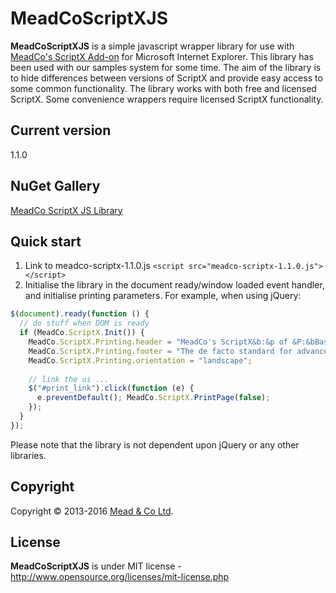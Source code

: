 # MeadCoScriptXJS

**MeadCoScriptXJS** is a simple javascript wrapper library for use with [MeadCo's ScriptX Add-on](http://scriptx.meadroid.com) for Microsoft Internet Explorer. This library has been used with our samples system for some time. 
The aim of the library is to hide differences between versions of ScriptX and provide easy access to some common functionality.
The library works with both free and licensed ScriptX. Some convenience wrappers require licensed ScriptX functionality.

## Current version
1.1.0

## NuGet Gallery
[MeadCo ScriptX JS Library](http://nuget.org/packages/MeadScriptXJS/)

## Quick start

1. Link to meadco-scriptx-1.1.0.js `<script src="meadco-scriptx-1.1.0.js"></script>`
2. Initialise the library in the document ready/window loaded event handler, and initialise printing parameters. For example, when using jQuery:

```javascript
$(document).ready(function () {
  // do stuff when DOM is ready
  if (MeadCo.ScriptX.Init()) {
    MeadCo.ScriptX.Printing.header = "MeadCo's ScriptX&b:&p of &P:&bBasic Printing Sample";
    MeadCo.ScriptX.Printing.footer = "The de facto standard for advanced web-based printing";
    MeadCo.ScriptX.Printing.orientation = "landscape";
            
    // link the ui ...
    $("#print_link").click(function (e) { 
      e.preventDefault(); MeadCo.ScriptX.PrintPage(false); 
    });                           
  }
});
```
Please note that the library is not dependent upon jQuery or any other libraries.

## Copyright
Copyright © 2013-2016 [Mead & Co Ltd](http://scriptx.meadroid.com).

## License 
**MeadCoScriptXJS** is under MIT license - http://www.opensource.org/licenses/mit-license.php

